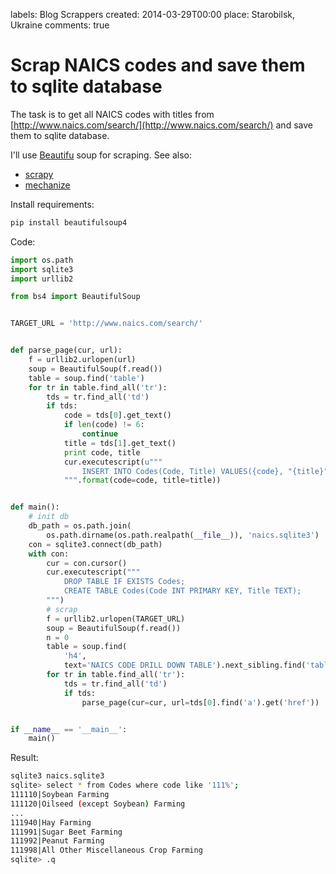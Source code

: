 labels: Blog
        Scrappers
created: 2014-03-29T00:00
place: Starobilsk, Ukraine
comments: true

# Scrap NAICS codes and save them to sqlite database

The task is to get all NAICS codes with titles from [http://www.naics.com/search/](http://www.naics.com/search/) and save them to sqlite database.

I'll use [Beautifu](http://www.crummy.com/software/BeautifulSoup/) soup for scraping. See also:

- [scrapy](http://scrapy.org/)
- [mechanize](http://wwwsearch.sourceforge.net/mechanize/)

Install requirements:
```bash
pip install beautifulsoup4
```

Code:
```python
import os.path
import sqlite3
import urllib2

from bs4 import BeautifulSoup


TARGET_URL = 'http://www.naics.com/search/'


def parse_page(cur, url):
    f = urllib2.urlopen(url)
    soup = BeautifulSoup(f.read())
    table = soup.find('table')
    for tr in table.find_all('tr'):
        tds = tr.find_all('td')
        if tds:
            code = tds[0].get_text()
            if len(code) != 6:
                continue
            title = tds[1].get_text()
            print code, title
            cur.executescript(u"""
                INSERT INTO Codes(Code, Title) VALUES({code}, "{title}");
            """.format(code=code, title=title))


def main():
    # init db
    db_path = os.path.join(
        os.path.dirname(os.path.realpath(__file__)), 'naics.sqlite3')
    con = sqlite3.connect(db_path)
    with con:
        cur = con.cursor()
        cur.executescript("""
            DROP TABLE IF EXISTS Codes;
            CREATE TABLE Codes(Code INT PRIMARY KEY, Title TEXT);
        """)
        # scrap
        f = urllib2.urlopen(TARGET_URL)
        soup = BeautifulSoup(f.read())
        n = 0
        table = soup.find(
            'h4',
            text='NAICS CODE DRILL DOWN TABLE').next_sibling.find('table')
        for tr in table.find_all('tr'):
            tds = tr.find_all('td')
            if tds:
                parse_page(cur=cur, url=tds[0].find('a').get('href'))


if __name__ == '__main__':
    main()
```

Result:
```bash
sqlite3 naics.sqlite3
sqlite> select * from Codes where code like '111%';
111110|Soybean Farming
111120|Oilseed (except Soybean) Farming
...
111940|Hay Farming
111991|Sugar Beet Farming
111992|Peanut Farming
111998|All Other Miscellaneous Crop Farming
sqlite> .q
```
